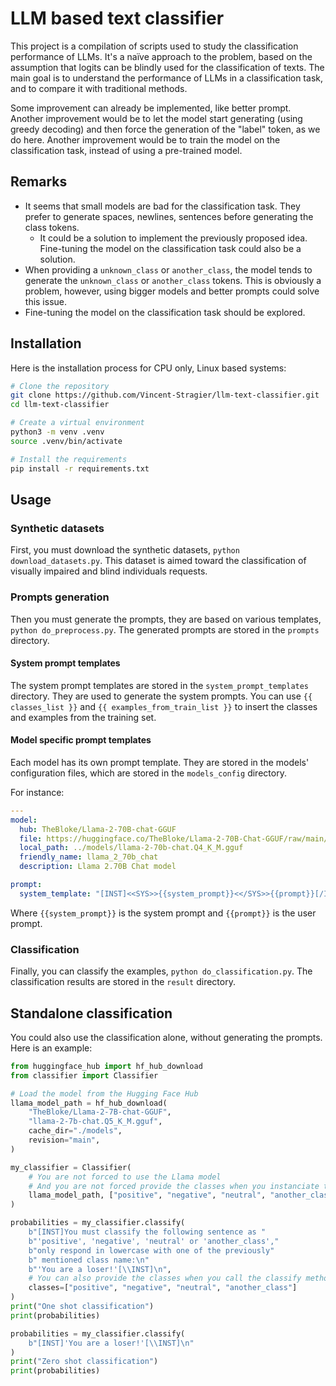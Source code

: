 # LLM based text classifier

This project is a compilation of scripts used to study the classification performance of LLMs. It's a naïve approach to the problem, based on the assumption that logits can be blindly used for the classification of texts. The main goal is to understand the performance of LLMs in a classification task, and to compare it with traditional methods.

Some improvement can already be implemented, like better prompt. Another improvement would be to let the model start generating (using greedy decoding) and then force the generation of the "label" token, as we do here. Another improvement would be to train the model on the classification task, instead of using a pre-trained model.

## Remarks

- It seems that small models are bad for the classification task. They prefer to generate spaces, newlines, sentences before generating the class tokens.
  - It could be a solution to implement the previously proposed idea. Fine-tuning the model on the classification task could also be a solution.
- When providing a `unknown_class` or `another_class`, the model tends to generate the `unknown_class` or `another_class` tokens. This is obviously a problem, however, using bigger models and better prompts could solve this issue.
- Fine-tuning the model on the classification task should be explored.

## Installation

Here is the installation process for CPU only, Linux based systems:

```bash
# Clone the repository
git clone https://github.com/Vincent-Stragier/llm-text-classifier.git
cd llm-text-classifier

# Create a virtual environment
python3 -m venv .venv
source .venv/bin/activate

# Install the requirements
pip install -r requirements.txt
```

## Usage

### Synthetic datasets

First, you must download the synthetic datasets, `python download_datasets.py`. This dataset is aimed toward the classification of visually impaired and blind individuals requests.

### Prompts generation

Then you must generate the prompts, they are based on various templates, `python do_preprocess.py`. The generated prompts are stored in the `prompts` directory.

#### System prompt templates

The system prompt templates are stored in the `system_prompt_templates` directory. They are used to generate the system prompts. You can use `{{ classes_list }}` and `{{ examples_from_train_list }}` to insert the classes and examples from the training set.

#### Model specific prompt templates

Each model has its own prompt template. They are stored in the models' configuration files, which are stored in the `models_config` directory.

For instance:

```yaml
---
model:
  hub: TheBloke/Llama-2-70B-chat-GGUF
  file: https://huggingface.co/TheBloke/Llama-2-70B-Chat-GGUF/raw/main/llama-2-70b-chat.Q4_K_M.gguf
  local_path: ../models/llama-2-70b-chat.Q4_K_M.gguf
  friendly_name: llama_2_70b_chat
  description: Llama 2.70B Chat model

prompt:
  system_template: "[INST]<<SYS>>{{system_prompt}}<</SYS>>{{prompt}}[/INST]"
```

Where `{{system_prompt}}` is the system prompt and `{{prompt}}` is the user prompt.

### Classification

Finally, you can classify the examples, `python do_classification.py`. The classification results are stored in the `result` directory.

<!-- ### Metrics

Now you can compute the metrics, `python do_metrics.py`. The metrics are stored in the `metrics` directory. -->

## Standalone classification

You could also use the classification alone, without generating the prompts. Here is an example:

```python
from huggingface_hub import hf_hub_download
from classifier import Classifier

# Load the model from the Hugging Face Hub
llama_model_path = hf_hub_download(
    "TheBloke/Llama-2-7B-chat-GGUF",
    "llama-2-7b-chat.Q5_K_M.gguf",
    cache_dir="./models",
    revision="main",
)

my_classifier = Classifier(
    # You are not forced to use the Llama model
    # And you are not forced provide the classes when you instanciate the classifier
    llama_model_path, ["positive", "negative", "neutral", "another_class"]
)

probabilities = my_classifier.classify(
    b"[INST]You must classify the following sentence as "
    b"'positive', 'negative', 'neutral' or 'another_class',"
    b"only respond in lowercase with one of the previously"
    b" mentioned class name:\n"
    b"'You are a loser!'[\\INST]\n",
    # You can also provide the classes when you call the classify method
    classes=["positive", "negative", "neutral", "another_class"]
)
print("One shot classification")
print(probabilities)

probabilities = my_classifier.classify(
    b"[INST]'You are a loser!'[\\INST]\n"
)
print("Zero shot classification")
print(probabilities)
```
